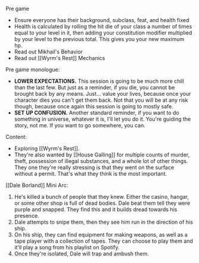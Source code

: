 Pre game
- Ensure everyone has their background, subclass, feat, and health fixed
- Health is calculated by rolling the hit die of your class a number of times equal to your level in it, then adding your constitution modifier multiplied by your level to the previous total. This gives you your new maximum hp. 
- Read out Mikhail's Behavior
- Read out [[Wyrm's Rest]] Mechanics

Pre game monologue:
- **LOWER EXPECTATIONS.** This session is going to be much more chill than the last few. But just as a reminder, if you die, you cannot be brought back by any means. Just... value your lives, because once your character dies you can't get them back. Not that you will be at any risk though, because once again this session is going to mostly safe. 
- **SET UP CONFUSION.** Another standard reminder, if you want to do something in universe, whatever it is, I'll let you do it. You're guiding the story, not me. If you want to go somewhere, you can. 

Content:
- Exploring [[Wyrm's Rest]]. 
- They're also wanted by [[House Galling]] for multiple counts of murder, theft, possession of illegal substances, and a whole lot of other things. They one they're really stressing is that they went on the surface without a permit. That's what they think is the most important. 

[[Dale Borland]] Mini Arc:
1. He's killed a bunch of people that they knew. Either the casino, hangar, or some other shop is full of dead bodies. Dale beat them tell they were purple and snapped. They find this and it builds dread towards his presence.
2. Dale attempts to snipe them, then they see him run in the direction of his ship. 
3. On his ship, they can find equipment for making weapons, as well as a tape player with a collection of tapes. They can choose to play them and it'll play a song from his playlist on Spotify.
4. Once they're isolated, Dale will trap and ambush them. 